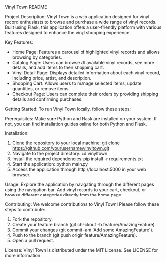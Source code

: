 Vinyl Town README

Project Description:
Vinyl Town is a web application designed for vinyl record enthusiasts to browse and purchase a wide range of vinyl records. Built using Flask, this application offers a user-friendly platform with various features designed to enhance the vinyl shopping experience.

Key Features:
- Home Page: Features a carousel of highlighted vinyl records and allows browsing by categories.
- Catalog Page: Users can browse all available vinyl records, see more details, and add items to their shopping cart.
- Vinyl Detail Page: Displays detailed information about each vinyl record, including price, artist, and description.
- Shopping Cart: Allows users to manage selected items, update quantities, or remove items.
- Checkout Page: Users can complete their orders by providing shipping details and confirming purchases.

Getting Started:
To run Vinyl Town locally, follow these steps:

Prerequisites:
Make sure Python and Flask are installed on your system. If not, you can find installation guides online for both Python and Flask.

Installation:
1. Clone the repository to your local machine:
   git clone https://github.com/yourusername/vinyltown.git
2. Navigate to the project directory:
   cd vinyltown
3. Install the required dependencies:
   pip install -r requirements.txt
4. Start the application:
   python main.py
5. Access the application through http://localhost:5000 in your web browser.

Usage:
Explore the application by navigating through the different pages using the navigation bar. Add vinyl records to your cart, checkout, or browse different categories directly from the home page.

Contributing:
We welcome contributions to Vinyl Town! Please follow these steps to contribute:
1. Fork the repository.
2. Create your feature branch (git checkout -b feature/AmazingFeature).
3. Commit your changes (git commit -am 'Add some AmazingFeature').
4. Push to the branch (git push origin feature/AmazingFeature).
5. Open a pull request.

License:
Vinyl Town is distributed under the MIT License. See LICENSE for more information.
